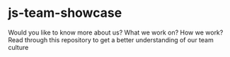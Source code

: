 # js-team-showcase
Would you like to know more about us? What we work on? How we work? Read through this repository to get a better understanding of our team culture
